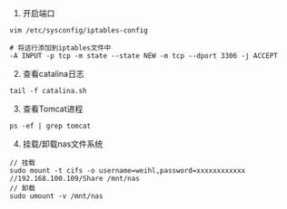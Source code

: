 1. 开启端口
```shell
vim /etc/sysconfig/iptables-config

# 将这行添加到iptables文件中
-A INPUT -p tcp -m state --state NEW -m tcp --dport 3306 -j ACCEPT
```
2. 查看catalina日志
```shell
tail -f catalina.sh
```
3. 查看Tomcat进程
```shell
ps -ef | grep tomcat
```
4. 挂载/卸载nas文件系统
```shell
// 挂载
sudo mount -t cifs -o username=weihl,password=xxxxxxxxxxxx //192.168.100.109/Share /mnt/nas
// 卸载
sudo umount -v /mnt/nas
```
